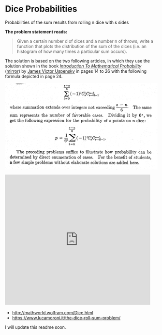# Dice Probabilities
Probabilities of the sum results from rolling n dice with s sides

**The problem statement reads:**

> Given a certain number d of dices and a number n of throws, write a function that plots the distribution of the sum of the dices (i.e. an histogram of how many times a particular sum occurs).

The solution is based on the two following articles, in which they use the solution shown in the book [*Introduction To Mathematical Probability*](https://github.com/carlosvega/DiceProbabilities/raw/master/docs/Uspensky.pdf) ([mirror](https://archive.org/details/in.ernet.dli.2015.263184)) by [James Victor Uspensky](https://en.wikipedia.org/wiki/J._V._Uspensky) in pages 14 to 26 with the following formula depicted in page 24.

![Formula](https://github.com/carlosvega/DiceProbabilities/raw/master/docs/formula.png)

<iframe src="https://archive.org/stream/in.ernet.dli.2015.263184?ui=embed" width="480" height="430" frameborder="0" webkitallowfullscreen="true" mozallowfullscreen="true" allowfullscreen></iframe>

* http://mathworld.wolfram.com/Dice.html
* https://www.lucamoroni.it/the-dice-roll-sum-problem/

I will update this readme soon.

